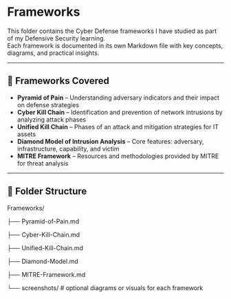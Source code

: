 # Frameworks

This folder contains the Cyber Defense frameworks I have studied as part of my Defensive Security learning.  
Each framework is documented in its own Markdown file with key concepts, diagrams, and practical insights.

---

## 🧩 Frameworks Covered

- **Pyramid of Pain** – Understanding adversary indicators and their impact on defense strategies  
- **Cyber Kill Chain** – Identification and prevention of network intrusions by analyzing attack phases  
- **Unified Kill Chain** – Phases of an attack and mitigation strategies for IT assets  
- **Diamond Model of Intrusion Analysis** – Core features: adversary, infrastructure, capability, and victim  
- **MITRE Framework** – Resources and methodologies provided by MITRE for threat analysis  

---

## 📂 Folder Structure

Frameworks/

├── Pyramid-of-Pain.md

├── Cyber-Kill-Chain.md

├── Unified-Kill-Chain.md

├── Diamond-Model.md

├── MITRE-Framework.md

└── screenshots/ # optional diagrams or visuals for each framework
